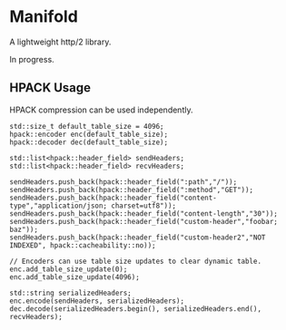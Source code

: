 # Manifold
A lightweight http/2 library.

In progress.

## HPACK Usage
HPACK compression can be used independently.


    std::size_t default_table_size = 4096;
    hpack::encoder enc(default_table_size);
    hpack::decoder dec(default_table_size);

    std::list<hpack::header_field> sendHeaders;
    std::list<hpack::header_field> recvHeaders;
    
    sendHeaders.push_back(hpack::header_field(":path","/"));
    sendHeaders.push_back(hpack::header_field(":method","GET"));
    sendHeaders.push_back(hpack::header_field("content-type","application/json; charset=utf8"));
    sendHeaders.push_back(hpack::header_field("content-length","30"));
    sendHeaders.push_back(hpack::header_field("custom-header","foobar; baz"));
    sendHeaders.push_back(hpack::header_field("custom-header2","NOT INDEXED", hpack::cacheability::no));
    
    // Encoders can use table size updates to clear dynamic table.
    enc.add_table_size_update(0);
    enc.add_table_size_update(4096);
    
    std::string serializedHeaders;
    enc.encode(sendHeaders, serializedHeaders);
    dec.decode(serializedHeaders.begin(), serializedHeaders.end(), recvHeaders);
